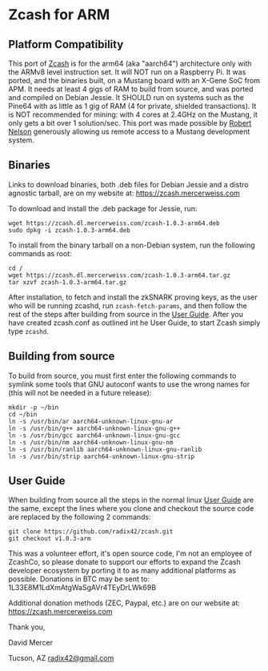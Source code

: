 Zcash for ARM
=============

Platform Compatibility
----------------------

This port of [Zcash](https://z.cash/) is for the arm64 (aka "aarch64")
architecture only with the ARMv8 level instruction set. It will NOT
run on a Raspberry Pi. It was ported, and the binaries built, on a Mustang
board with an X-Gene SoC from APM. It needs at least 4 gigs of RAM to
build from source, and was ported and compiled on Debian Jessie. It SHOULD
run on systems such as the Pine64 with as little as 1 gig of RAM (4 for
private, shielded transactions). It is NOT recommended for mining: with
4 cores at 2.4GHz on the Mustang, it only gets a bit over 1 solution/sec.
This port was made possible by [Robert Nelson](https://github.com/robertcnelson) generously
allowing us remote access to a Mustang development system.

Binaries
--------

Links to download binaries, both .deb files for Debian Jessie and a distro
agnostic tarball, are on my website at:
https://zcash.mercerweiss.com

To download and install the .deb package for Jessie, run:
```
wget https://zcash.dl.mercerweiss.com/zcash-1.0.3-arm64.deb
sudo dpkg -i zcash-1.0.3-arm64.deb
```

To install from the binary tarball on a non-Debian system, run the following commands as root:
```
cd /
wget https://zcash.dl.mercerweiss.com/zcash-1.0.3-arm64.tar.gz
tar xzvf zcash-1.0.3-arm64.tar.gz
```

After installation, to fetch and install the zkSNARK proving keys, as the user who will
be running zcashd, run ```zcash-fetch-params```, and then follow the rest of the steps 
after building from source in the [User Guide](https://github.com/zcash/zcash/wiki/1.0-User-Guide).
After you have created zcash.conf as outlined int he User Guide, to start Zcash simply type
```zcashd```.

Building from source
--------------------

To build from source, you must first enter the following commands to symlink
some tools that GNU autoconf wants to use the wrong names for (this will not
be needed in a future release):

```
mkdir -p ~/bin
cd ~/bin
ln -s /usr/bin/ar aarch64-unknown-linux-gnu-ar 
ln -s /usr/bin/g++ aarch64-unknown-linux-gnu-g++ 
ln -s /usr/bin/gcc aarch64-unknown-linux-gnu-gcc 
ln -s /usr/bin/nm aarch64-unknown-linux-gnu-nm 
ln -s /usr/bin/ranlib aarch64-unknown-linux-gnu-ranlib 
ln -s /usr/bin/strip aarch64-unknown-linux-gnu-strip 
```


User Guide
----------

When building from source all the steps in the normal linux [User Guide](https://github.com/zcash/zcash/wiki/1.0-User-Guide) are the same, except the lines where you clone and checkout the source
code are replaced by the following 2 commands:

```
git clone https://github.com/radix42/zcash.git
git checkout v1.0.3-arm
```

This was a volunteer effort, it's open source code, I'm not an employee of ZcashCo,
so please donate to support our efforts to expand the Zcash developer ecosystem
by porting it to as many additional platforms as possible. 
Donations in BTC may be sent to: 1L33E8M1LdXmAtgWaSgAVr4TEyDrLWk69B

Additional donation methods (ZEC, Paypal, etc.) are on our website at:
https://zcash.mercerweiss.com

Thank you,

David Mercer

Tucson, AZ
radix42@gmail.com
